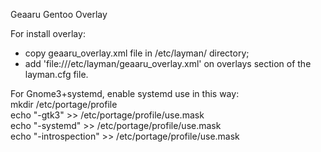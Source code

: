 Geaaru Gentoo Overlay

For install overlay:
- copy geaaru_overlay.xml file in /etc/layman/ directory;
- add 'file:///etc/layman/geaaru_overlay.xml' on overlays section of the layman.cfg
  file.
  
  
For Gnome3+systemd, enable systemd use in this way:  
mkdir /etc/portage/profile  
echo "-gtk3" >> /etc/portage/profile/use.mask  
echo "-systemd" >> /etc/portage/profile/use.mask  
echo "-introspection" >> /etc/portage/profile/use.mask  



